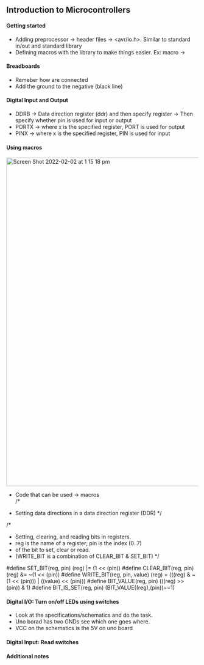 ## Introduction to Microcontrollers

#### Getting started
- Adding preprocessor -> header files -> <avr/io.h>. Similar to standard in/out and standard library 
- Defining macros with the library to make things easier. Ex: macro -> 

#### Breadboards
- Remeber how are connected
- Add the ground to the negative (black line)

#### Digital Input and Output
- DDRB -> Data direction register (ddr) and then specify register -> Then specify whether pin is used for input or output
- PORTX -> where x is the specified register, PORT is used for output
- PINX -> where x is the specified register, PIN is used for input

#### Using macros 
<img width="860" alt="Screen Shot 2022-02-02 at 1 15 18 pm" src="https://user-images.githubusercontent.com/71302996/152087743-4abd02a7-62cc-41ec-a9e0-cc8e99880843.png">

- Code that can be used -> macros  
/* 
 *  Setting data directions in a data direction register (DDR)
 */

/*
 *  Setting, clearing, and reading bits in registers.
 *  reg is the name of a register; pin is the index (0..7)
 *  of the bit to set, clear or read.
 *  (WRITE_BIT is a combination of CLEAR_BIT & SET_BIT)
 */

#define SET_BIT(reg, pin)			(reg) |= (1 << (pin))
#define CLEAR_BIT(reg, pin)			(reg) &= ~(1 << (pin))
#define WRITE_BIT(reg, pin, value)	(reg) = (((reg) & ~(1 << (pin))) | ((value) << (pin)))
#define BIT_VALUE(reg, pin)			(((reg) >> (pin)) & 1)
#define BIT_IS_SET(reg, pin)		(BIT_VALUE((reg),(pin))==1)



#### Digital I/O: Turn on/off LEDs using switches
- Look at the specifications/schematics and do the task.
- Uno borad has two GNDs see which one goes where. 
- VCC on the schematics is the 5V on uno board


#### Digital Input: Read switches


#### Additional notes
